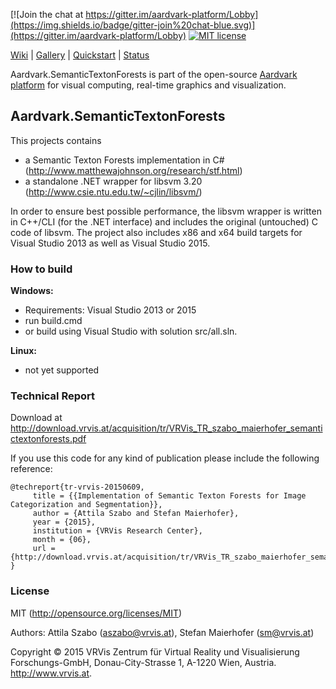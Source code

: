 [![Join the chat at https://gitter.im/aardvark-platform/Lobby](https://img.shields.io/badge/gitter-join%20chat-blue.svg)](https://gitter.im/aardvark-platform/Lobby)
[![MIT license](http://img.shields.io/badge/license-MIT-brightgreen.svg)](http://opensource.org/licenses/MIT)

[Wiki](https://github.com/aardvarkplatform/aardvark.docs/wiki) | 
[Gallery](https://github.com/aardvarkplatform/aardvark.docs/wiki/Gallery) | 
[Quickstart](https://github.com/aardvarkplatform/aardvark.docs/wiki/Quickstart-Windows) | 
[Status](https://github.com/aardvarkplatform/aardvark.docs/wiki/Status)

Aardvark.SemanticTextonForests is part of the open-source [Aardvark platform](https://github.com/aardvark-platform/aardvark.docs/wiki) for visual computing, real-time graphics and visualization.

## Aardvark.SemanticTextonForests

This projects contains
- a Semantic Texton Forests implementation in C# (http://www.matthewajohnson.org/research/stf.html)
- a standalone .NET wrapper for libsvm 3.20 (http://www.csie.ntu.edu.tw/~cjlin/libsvm/)

In order to ensure best possible performance, the libsvm wrapper is written in C++/CLI (for the .NET interface) and includes the original (untouched) C code of libsvm.
The project also includes x86 and x64 build targets for Visual Studio 2013 as well as Visual Studio 2015.

### How to build

**Windows:**
- Requirements: Visual Studio 2013 or 2015
- run build.cmd
- or build using Visual Studio with solution src/all.sln.

**Linux:**
- not yet supported

### Technical Report

Download at http://download.vrvis.at/acquisition/tr/VRVis_TR_szabo_maierhofer_semantictextonforests.pdf

If you use this code for any kind of publication please include the following reference:
```
@techreport{tr-vrvis-20150609,
     title = {{Implementation of Semantic Texton Forests for Image Categorization and Segmentation}},
     author = {Attila Szabo and Stefan Maierhofer},
     year = {2015},
     institution = {VRVis Research Center},
     month = {06},
     url = {http://download.vrvis.at/acquisition/tr/VRVis_TR_szabo_maierhofer_semantictextonforests.pdf}
}
```

### License

MIT (http://opensource.org/licenses/MIT)

Authors: Attila Szabo (aszabo@vrvis.at), Stefan Maierhofer (sm@vrvis.at)

Copyright © 2015 VRVis Zentrum für Virtual Reality und Visualisierung Forschungs-GmbH, Donau-City-Strasse 1, A-1220 Wien, Austria. http://www.vrvis.at.
